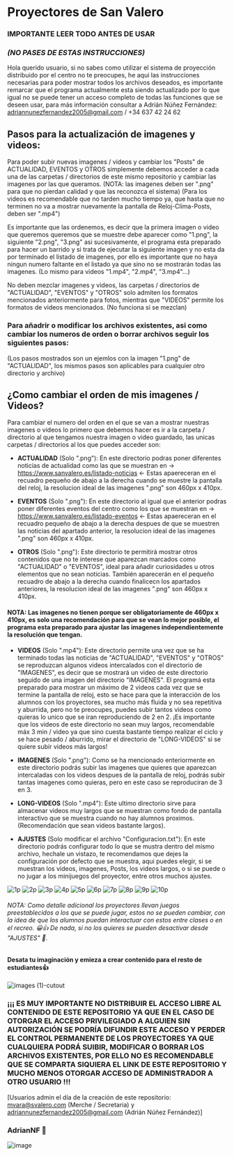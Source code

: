 # Proyectores de San Valero
### IMPORTANTE LEER TODO ANTES DE USAR
### ***(NO PASES DE ESTAS INSTRUCCIONES)***
Hola querido usuario, si no sabes como utilizar el sistema de proyección distribuido por el centro no te preocupes, he aqui las instrucciones necesarias para poder mostrar todos los archivos deseados, es importante remarcar que el programa actualmente esta siendo actualizado por lo que igual no se puede tener un acceso completo de todas las funciones que se deseen usar, para más información consultar a Adrián Núñez Fernández: adriannunezfernandez2005@gmail.com / +34 637 42 24 62

## Pasos para la actualización de imagenes y videos:
Para poder subir nuevas imagenes / videos y cambiar los "Posts" de ACTUALIDAD, EVENTOS y OTROS simplemente debemos acceder a cada una de las carpetas / directorios de este mismo repositorio y cambiar las imagenes por las que queramos. (NOTA: las imagenes deben ser ".png" para que no pierdan calidad y que las reconozca el sistema)
(Para los videos es recomendable que no tarden mucho tiempo ya, que hasta que no terminen no va a mostrar nuevamente la pantalla de Reloj-Clima-Posts, deben ser ".mp4")

Es importante que las ordenemos, es decir que la primera imagen o video que queremos queremos que se muestre debe aparecer como "1.png", la siguiente "2.png", "3.png" asi sucesivamente, el programa esta preparado para hacer un barrido y si trata de ejecutar la siguiente imagen y no esta da por terminado el listado de imagenes, por ello es importante que no haya ningun numero faltante en el listado ya que sino no se mostrarán todas las imagenes. (Lo mismo para videos "1.mp4", "2.mp4", "3.mp4"...)

No deben mezclar imagenes y videos, las carpetas / directorios de "ACTUALIDAD", "EVENTOS" y "OTROS" solo admiten los formatos mencionados anteriormente para fotos, mientras que "VIDEOS" permite los formatos de videos mencionados. (No funciona si se mezclan)

### Para añadrir o modificar los archivos existentes, asi como cambiar los numeros de orden o borrar archivos seguir los siguientes pasos:
(Los pasos mostrados son un ejemlos con la imagen "1.png" de "ACTUALIDAD", los mismos pasos son aplicables para cualquier otro directorio y archivo)

## ¿Como cambiar el orden de mis imagenes / Videos?
Para cambiar el numero del orden en el que se van a mostrar nuestras imagenes o videos lo primero que debemos hacer es ir a la carpeta / directorio al que tengamos nuestra imagen o video guardado, las unicas carpetas / directorios al los que puedes acceder son:

- **ACTUALIDAD** (Solo ".png"): En este directorio podras poner diferentes noticias de actualidad como las que se muestran en -> https://www.sanvalero.es/listado-noticias <- Estas apaereceran en el recuadro pequeño de abajo a la derecha cuando se muestre la pantalla del reloj, la resolucion ideal de las imagenes ".png" son 460px x 410px.

- **EVENTOS** (Solo ".png"): En este directorio al igual que el anterior podras poner diferentes eventos del centro como los que se muestran en -> https://www.sanvalero.es/listado-eventos <- Estas apaereceran en el recuadro pequeño de abajo a la derecha despues de que se muestren las noticias del apartado anterior, la resolucion ideal de las imagenes ".png" son 460px x 410px.

- **OTROS** (Solo ".png"): Este directorio te permitirá mostrar otros contenidos que no te interese que aparezcan marcados como "ACTUALIDAD" o "EVENTOS", ideal para añadir curiosidades u otros elementos que no sean noticias. También aparecerán en el pequeño recuadro de abajo a la derecha cuando finalicecn los apartados anteriores, la resolucion ideal de las imagenes ".png" son 460px x 410px.

#### NOTA: Las imagenes no tienen porque ser obligatoriamente de 460px x 410px, es solo una recomendación para que se vean lo mejor posible, el programa esta preparado para ajustar las imagenes independientemente la resolución que tengan.

- **VIDEOS** (Solo ".mp4"): Este directorio permite una vez que se ha terminado todas las noticias de "ACTUALIDAD", "EVENTOS" y "OTROS" se reproduzcan algunos videos intercalados con el directorio de "IMAGENES", es decir que se mostrará un video de este directorio seguido de una imagen del directorio "IMAGENES". El programá esta preparado para mostrar un máximo de 2 videos cada vez que se termine la pantalla de reloj, esto se hace para que la interacción de los alumnos con los proyectores, sea mucho más fluida y no sea repetitiva y aburrida, pero no te preocupes, puedes subir tantos videos como quieras lo unico que se iran reproduciendo de 2 en 2.
¡Es importante que los videos de este directorio no sean muy largos, recomendable máx 3 min / video ya que sino cuesta bastante tiempo realizar el ciclo y se hace pesado / aburrido, mirar el directorio de "LONG-VIDEOS" si se quiere subir videos más largos!

- **IMAGENES** (Solo ".png"): Como se ha mencionado enteriormente en este directorio podrás subir las imagenes que quieres que aparezcan intercaladas con los videos despues de la pantalla de reloj, podrás subir tantas imagenes como quieras, pero en este caso se reproduciran de 3 en 3.

- **LONG-VIDEOS** (Solo ".mp4"): Este ultimo directorio sirve para almacenar videos muy largos que se muestran como fondo de pantalla interactivo que se muestra cuando no hay alumnos proximos.
(Recomendación que sean videos bastante largos).

- **AJUSTES** (Solo modificar el archivo "Configuracion.txt"): En este directorio podrás configurar todo lo que se mustra dentro del mismo archivo, hechale un vistazo, te recomendamos que dejes la configuración por defecto que se muestra, aqui puedes elegir, si se muestran los videos, imagenes, Posts, los videos largos, o si se puede o no jugar a los minijuegos del proyector, entre otros muchos ajustes.

![1p](https://github.com/user-attachments/assets/b68729ae-f644-46a3-8f56-e8b7e9314a9f)
![2p](https://github.com/user-attachments/assets/009c1f87-dc13-40d0-a6fd-0513cc6aa6bf)
![3p](https://github.com/user-attachments/assets/fd015ff9-14ae-457a-afaf-7161c010b0b3)
![4p](https://github.com/user-attachments/assets/62333494-9f68-4915-84df-21fa361c6083)
![5p](https://github.com/user-attachments/assets/02ac8009-9303-4aa8-808c-fb45c479f039)
![6p](https://github.com/user-attachments/assets/ef97bb9b-f6c3-4e65-a3df-98c21d15a628)
![7p](https://github.com/user-attachments/assets/b3643863-6f10-498b-bc7f-78bfc29e6b1c)
![8p](https://github.com/user-attachments/assets/2009043f-989d-4e8f-9bf0-a4e51bae6640)
![9p](https://github.com/user-attachments/assets/90d81fe2-0b95-4276-9ec2-310c9ba8393e)
![10p](https://github.com/user-attachments/assets/cbfaf2c0-8847-4358-99bd-b8ccd4c54f61)

###### NOTA: Como detalle adicional los proyectores llevan juegos preestablecidos a los que se puede jugar, estos no se pueden cambiar, con la idea de que los alumnos puedan interactuar con estos entre clases o en el recreo. 😀👍 De nada, si no los quieres se pueden desactivar desde "AJUSTES" 🥲.

#### Desata tu imaginación y emieza a crear contenido para el resto de estudiantes👍
![images (1)-cutout](https://github.com/user-attachments/assets/b51239a1-cfc0-4f48-ae77-48778136e301)

### ¡¡¡ ES MUY IMPORTANTE NO DISTRIBUIR EL ACCESO LIBRE AL CONTENIDO DE ESTE REPOSITORIO YA QUE EN EL CASO DE OTORGAR EL ACCESO PRIVILEGIADO A ALGUIEN SIN AUTORIZACIÓN SE PODRÍA DIFUNDIR ESTE ACCESO Y PERDER EL CONTROL PERMANENTE DE LOS PROYECTORES YA QUE CUALQUIERA PODRÁ SUIBIR, MODIFICAR O BORRAR LOS ARCHIVOS EXISTENTES, POR ELLO NO ES RECOMENDABLE QUE SE COMPARTA SIQUIERA EL LINK DE ESTE REPOSITORIO Y MUCHO MENOS OTORGAR ACCESO DE ADMINISTRADOR A OTRO USUARIO !!!

[Usuarios admin el día de la creación de este repositorio: mvara@svalero.com (Merche / Secretaria) y adriannunezfernandez2005@gmail.com (Adrián Núñez Fernández)]

### AdrianNF 🌈

![image](https://github.com/user-attachments/assets/716f2b90-d841-457f-a08c-34a5d8d1fec7)

